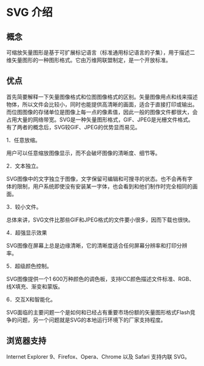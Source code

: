 # SVG 介绍

## 概念

可缩放矢量图形是基于可扩展标记语言（标准通用标记语言的子集），用于描述二维矢量图形的一种图形格式。它由万维网联盟制定，是一个开放标准。

## 优点

首先简要解释一下矢量图像格式和位图图像格式的区别。矢量图像用点和线来描述物体，所以文件会比较小，同时也能提供高清晰的画面，适合于直接打印或输出。而位图图像的存储单位是图像上每一点的像素值，因此一般的图像文件都很大，会占用大量的网络带宽。SVG是一种矢量图形格式，GIF、JPEG是光栅文件格式。有了两者的概念后，SVG较GIF、JPEG的优势显而易见。

1．任意放缩。

用户可以任意缩放图像显示，而不会破坏图像的清晰度、细节等。

2．文本独立。

SVG图像中的文字独立于图像，文字保留可编辑和可搜寻的状态。也不会再有字体的限制，用户系统即使没有安装某一字体，也会看到和他们制作时完全相同的画面。

3．较小文件。

总体来讲，SVG文件比那些GIF和JPEG格式的文件要小很多，因而下载也很快。

4．超强显示效果

SVG图像在屏幕上总是边缘清晰，它的清晰度适合任何屏幕分辨率和打印分辨率。

5．超级颜色控制。

SVG图像提供一个1 600万种颜色的调色板，支持ICC颜色描述文件标准、RGB、线X填充、渐变和蒙版。

6．交互X和智能化。

SVG面临的主要问题一个是如何和已经占有重要市场份额的矢量图形格式Flash竞争的问题，另一个问题就是SVG的本地运行环境下的厂家支持程度。

## 浏览器支持

Internet Explorer 9、Firefox、Opera、Chrome 以及 Safari 支持内联 SVG。